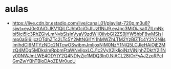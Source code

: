 # aulas
* https://live.cdn.br.estadio.com/live/canal_01/playlist-720p.m3u8?sjwt=eyJ0eXAiOiJKV1QiLCJhbGciOiJIUzI1NiJ9.eyJpc3MiOiJsaXZlLmNkbi5ici5lc3RhZGlvLmNvbSIsInVyaV9zdWIiOiIvbGl2ZS9jYW5hbF8wMSIsImp0aSI6IjczOTdhZTc2LTc5Y2MtNGI1Yi1hMWZhLTM2YzBlZTc4Y2Y2NiIsImlhdCI6MTYzNDc2NTcwOSwibmJmIjoxNjM0NzY1NjQ5LCJleHAiOjE2MzQ4MDg5MDksImRpbmFtaWNvIjoxLCJ1c2VyX2lkIjoiNzViNjhhZDktY2I1Ny00NWJmLWE4ODYtY2Q4NDIyZjc1MDQ3In0.NlACL28tOrFyAJ2zoRPcIGmZwYBhTBloDAoZEMr0ucU
